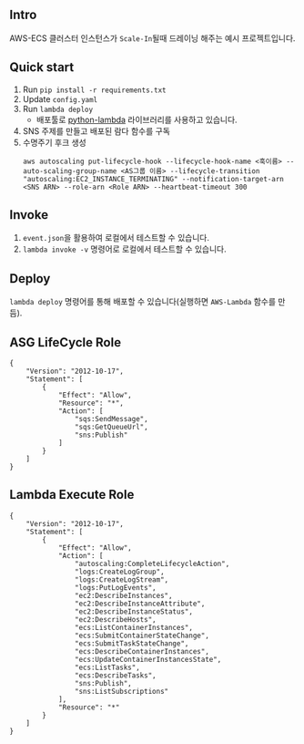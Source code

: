 ## Intro
AWS-ECS 클러스터 인스턴스가 `Scale-In`될때 드레이닝 해주는 예시 프로젝트입니다.


## Quick start

1. Run `pip install -r requirements.txt`<br />
2. Update `config.yaml`
3. Run `lambda deploy`
	* 배포툴로 [python-lambda](https://github.com/nficano/python-lambda) 라이브러리를 사용하고 있습니다.
4. SNS 주제를 만들고 배포된 람다 함수를 구독
5. 수명주기 후크 생성
	```
    aws autoscaling put-lifecycle-hook --lifecycle-hook-name <훅이름> --auto-scaling-group-name <AS그룹 이름> --lifecycle-transition "autoscaling:EC2_INSTANCE_TERMINATING" --notification-target-arn <SNS ARN> --role-arn <Role ARN> --heartbeat-timeout 300
	```


## Invoke

1. `event.json`을 활용하여 로컬에서 테스트할 수 있습니다.
2. `lambda invoke -v` 명령어로 로컬에서 테스트할 수 있습니다.


## Deploy

`lambda deploy` 명령어를 통해 배포할 수 있습니다(실행하면 `AWS-Lambda` 함수를 만듬). 


## ASG LifeCycle Role
```
{
    "Version": "2012-10-17",
    "Statement": [
        {
            "Effect": "Allow",
            "Resource": "*",
            "Action": [
                "sqs:SendMessage",
                "sqs:GetQueueUrl",
                "sns:Publish"
            ]
        }
    ]
}
```

## Lambda Execute Role
```
{
    "Version": "2012-10-17",
    "Statement": [
        {
            "Effect": "Allow",
            "Action": [
                "autoscaling:CompleteLifecycleAction",
                "logs:CreateLogGroup",
                "logs:CreateLogStream",
                "logs:PutLogEvents",
                "ec2:DescribeInstances",
                "ec2:DescribeInstanceAttribute",
                "ec2:DescribeInstanceStatus",
                "ec2:DescribeHosts",
                "ecs:ListContainerInstances",
                "ecs:SubmitContainerStateChange",
                "ecs:SubmitTaskStateChange",
                "ecs:DescribeContainerInstances",
                "ecs:UpdateContainerInstancesState",
                "ecs:ListTasks",
                "ecs:DescribeTasks",
                "sns:Publish",
                "sns:ListSubscriptions"
            ],
            "Resource": "*"
        }
    ]
}
```
